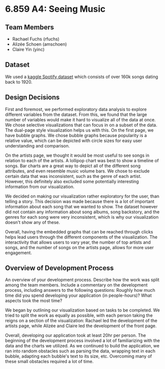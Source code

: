 # 6.859 A4: Seeing Music

## Team Members
- Rachael Fuchs (rfuchs)
- Alizée Schoen (amschoen)
- Claire Yin (yinc)

## Dataset

We used a [kaggle Spotify dataset](https://www.kaggle.com/yamaerenay/spotify-dataset-19212020-160k-tracks) which consists of over 160k songs dating back to 1920.

## Design Decisions
First and foremost, we performed exploratory data analysis to explore different variables from the dataset. From this, we found that the large number of variables would make it hard to visualize all of the data at once. We chose selective visualizations that can focus in on a subset of the data. The dual-page style visualization helps us with this. On the first page, we have bubble graphs. We chose bubble graphs because popularity is a relative value, which can be depicted with circle sizes for easy user understanding and comparison.

On the artists page, we thought it would be most useful to see songs in relation to each of the artists. A lollipop chart was best to show a timeline of songs. Bar charts are a great way to depict all of the different song attributes, and even resemble music volume bars. We chose to exclude certain data that was inconsistent, such as the genre of each artist. However, this definitely also excluded some potentially interesting information from our visualization.

We decided on making our visualization rather exploratory for the user, than telling a story. This decision was made because there is a lot of important information about each song that we wanted to show. The dataset however did not contain any information about song albums, song backstory, and the genres for each song were very inconsistent, which is why our visualization doesn't show any of these.

Overall, having the embedded graphs that can be reached through clicks helps lead users through the different components of the visualization. The interactivity that allows users to vary year, the number of top artists and songs, and the number of songs on the artists page, allows for more user engagement.


## Overview of Development Process
An overview of your development process. Describe how the work was split among the team members. Include a commentary on the development process, including answers to the following questions: Roughly how much time did you spend developing your application (in people-hours)? What aspects took the most time?

We began by outlining our visualization based on tasks to be completed. We tried to split the work as equally as possible, with each person taking the reigns on a section of the visualization: Rachael led the development of the artists page, while Alizée and Claire led the development of the front page. 

Overall, developing our application took at least 20hr per person. The beginning of the development process involved a lot of familiarizing with the data and the charts we utilized. As we continued to build the application, we ran into random obstacles such as parsing the data, wrapping text in each bubble, adapting each bubble's text to its size, etc. Overcoming many of these small obstacles required a lot of time.
